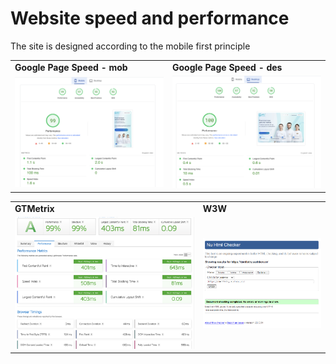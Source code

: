 # Website speed and performance
The site is designed according to the mobile first principle
<table>
       <tr>
         <td><b>Google Page Speed - mob</b></td>
         <td><b>Google Page Speed - des</b></td>
      </tr>
   <tr>
      <td>
         <img src="./src/assets/img/md/mob.png" alt="Картинка мобильного" title="Картинка" />
      </td>
      <td>
         <img src="./src/assets/img/md/des.png" alt="Картинка компьютера" title="Картинка" />
      </td>
   </tr>
</table>

<table>
   <tr>
      <td><b>GTMetrix</b></td>
      <td><b>W3W</b></td>
   </tr>
   <tr>
      <td>
         <img src="./src/assets/img/md/gtmetrix.png" alt="Картинка" />
      </td>
      <td>
         <img src="./src/assets/img/md/w3w.png" alt="Картинка" />
      </td>
   </tr>
</table>
